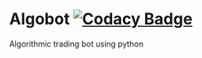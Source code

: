 # Algobot [![Codacy Badge](https://app.codacy.com/project/badge/Grade/b625e6772ccf49748952da994d7d3573)](https://www.codacy.com/gh/Algo-messiahs/Algobot/dashboard?utm_source=github.com&amp;utm_medium=referral&amp;utm_content=Algo-messiahs/Algobot&amp;utm_campaign=Badge_Grade)
Algorithmic trading bot using python 
